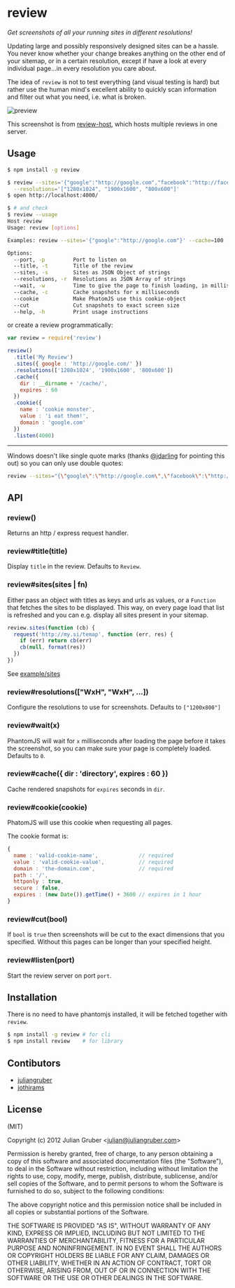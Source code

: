 # review

_Get screenshots of all your running sites in different resolutions!_

Updating large and possibly responsively designed sites can be a hassle. You
never know whether your change breakes anything on the other end of your
sitemap, or in a certain resolution, except if have a look at every individual
page...in every resolution you care about.

The idea of `review` is not to test everything (and visual testing is hard) but
rather use the human mind's excellent ability to quickly scan information and
filter out what you need, i.e. what is broken.

![preview](http://f.cl.ly/items/3O1w3Y0X2i0s1F1M273x/Screen%20Shot%202013-01-24%20at%2012.50.38%20PM.png)

This screenshot is from
[review-host](https://github.com/juliangruber/review-host), which hosts multiple
reviews in one server.

## Usage

```bash
$ npm install -g review

$ review --sites='{"google":"http://google.com","facebook":"http://facebook.com"}' \
  --resolutions='["1280x1024", "1900x1600", "800x600"]'
$ open http://localhost:4000/

$ # and check
$ review --usage
Host review
Usage: review [options]

Examples: review --sites='{"google":"http://google.com"}' --cache=100

Options:
  --port, -p         Port to listen on                                         [default: 4000]
  --title, -t        Title of the review                                       [default: "Review"]
  --sites, -s        Sites as JSON Object of strings                           [required]
  --resolutions, -r  Resolutions as JSON Array of strings                      [default: "[\"1200x800\"]"]
  --wait, -w         Time to give the page to finish loading, in milliseconds  [default: 0]
  --cache, -c        Cache snapshots for x milliseconds                        [default: false]
  --cookie           Make PhatomJS use this cookie-object                      [default: "{}"]
  --cut              Cut snapshots to exact screen size                        [default: false]
  --help, -h         Print usage instructions                                

```

or create a review programmatically:

```js
var review = require('review')

review()
  .title('My Review')
  .sites({ google : 'http://google.com/' })
  .resolutions(['1280x1024', '1900x1600', '800x600'])
  .cache({
    dir : __dirname + '/cache/',
    expires : 60
  })
  .cookie({
    name : 'cookie monster',
    value : 'i eat them!',
    domain : 'google.com'
  })
  .listen(4000)
```

---

Windows doesn't like single quote marks (thanks [@jdarling](https://github.com/jdarling) for pointing this out) so you can only use double quotes:

```bash
review --sites="{\"google\":\"http://google.com\",\"facebook\":\"http://facebook.com\"}" --resolutions="[\"1280x1024\", \"1900x1600\", \"800x600\"]"
```

## API

### review()

Returns an http / express request handler.

### review#title(title)

Display `title` in the review. Defaults to `Review`.

### review#sites(sites | fn)

Either pass an object with titles as keys and urls as values, or a `Function`
that fetches the sites to be displayed. This way, on every page load that list
is refreshed and you can e.g. display all sites present in your sitemap.

```js
review.sites(function (cb) {
  request('http://my.si/temap', function (err, res) {
    if (err) return cb(err)
    cb(null, format(res))
  })
})
```

See [example/sites](https://github.com/juliangruber/review/blob/master/example/sites/sites.js)

### review#resolutions(["WxH", "WxH", ...])

Configure the resolutions to use for screenshots. Defaults to `["1200x800"]`

### review#wait(x)

PhantomJS will wait for `x` milliseconds after loading the page before it takes
the screenshot, so you can make sure your page is completely loaded.
Defaults to `0`.

### review#cache({ dir : 'directory', expires : 60 })

Cache rendered snapshots for `expires` seconds in `dir`.

### review#cookie(cookie)

PhatomJS will use this cookie when requesting all pages.

The cookie format is:

```js
{
  name : 'valid-cookie-name',             // required
  value : 'valid-cookie-value',           // required
  domain : 'the-domain.com',              // required
  path : '/',
  httponly : true,
  secure : false,
  expires : (new Date()).getTime() + 3600 // expires in 1 hour
}
```

### review#cut(bool)

If `bool` is `true` then screenshots will be cut to the exact dimensions that
you specified. Without this pages can be longer than your specified height.

### review#listen(port)

Start the review server on port `port`.

## Installation

There is no need to have phantomjs installed, it will be fetched together with `review`.

```bash
$ npm install -g review # for cli
$ npm install review    # for library
```

## Contibutors

* [juliangruber](https://github.com/juliangruber)
* [jothirams](https://github.com/jothirams)

## License

(MIT)

Copyright (c) 2012 Julian Gruber &lt;julian@juliangruber.com&gt;

Permission is hereby granted, free of charge, to any person obtaining a copy of this software and associated documentation files (the "Software"), to deal in the Software without restriction, including without limitation the rights to use, copy, modify, merge, publish, distribute, sublicense, and/or sell copies of the Software, and to permit persons to whom the Software is furnished to do so, subject to the following conditions:

The above copyright notice and this permission notice shall be included in all copies or substantial portions of the Software.

THE SOFTWARE IS PROVIDED "AS IS", WITHOUT WARRANTY OF ANY KIND, EXPRESS OR IMPLIED, INCLUDING BUT NOT LIMITED TO THE WARRANTIES OF MERCHANTABILITY, FITNESS FOR A PARTICULAR PURPOSE AND NONINFRINGEMENT. IN NO EVENT SHALL THE AUTHORS OR COPYRIGHT HOLDERS BE LIABLE FOR ANY CLAIM, DAMAGES OR OTHER LIABILITY, WHETHER IN AN ACTION OF CONTRACT, TORT OR OTHERWISE, ARISING FROM, OUT OF OR IN CONNECTION WITH THE SOFTWARE OR THE USE OR OTHER DEALINGS IN THE SOFTWARE.
